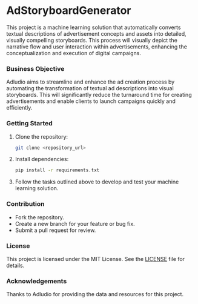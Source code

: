 # AdStoryboardGenerator

This project is a machine learning solution that automatically converts textual descriptions of advertisement concepts and assets into detailed, visually compelling storyboards. This process will visually depict the narrative flow and user interaction within advertisements, enhancing the conceptualization and execution of digital campaigns.

### Business Objective

Adludio aims to streamline and enhance the ad creation process by automating the transformation of textual ad descriptions into visual storyboards. This will significantly reduce the turnaround time for creating advertisements and enable clients to launch campaigns quickly and efficiently.


### Getting Started

1. Clone the repository:
   ```bash
   git clone <repository_url>
   ```
2. Install dependencies:
   ```bash
   pip install -r requirements.txt
   ```
3. Follow the tasks outlined above to develop and test your machine learning solution.

### Contribution

- Fork the repository.
- Create a new branch for your feature or bug fix.
- Submit a pull request for review.

### License

This project is licensed under the MIT License. See the [LICENSE](LICENSE) file for details.

### Acknowledgements

Thanks to Adludio for providing the data and resources for this project.



